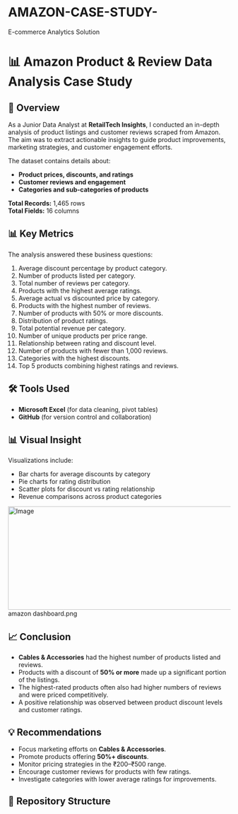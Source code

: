 # AMAZON-CASE-STUDY-
E-commerce Analytics Solution 
# 📊 Amazon Product & Review Data Analysis Case Study

## 📌 Overview
As a Junior Data Analyst at **RetailTech Insights**, I conducted an in-depth analysis of product listings and customer reviews scraped from Amazon. The aim was to extract actionable insights to guide product improvements, marketing strategies, and customer engagement efforts.

The dataset contains details about:
- **Product prices, discounts, and ratings**
- **Customer reviews and engagement**
- **Categories and sub-categories of products**

**Total Records:** 1,465 rows  
**Total Fields:** 16 columns  

## 📊 Key Metrics
The analysis answered these business questions:
1. Average discount percentage by product category.
2. Number of products listed per category.
3. Total number of reviews per category.
4. Products with the highest average ratings.
5. Average actual vs discounted price by category.
6. Products with the highest number of reviews.
7. Number of products with 50% or more discounts.
8. Distribution of product ratings.
9. Total potential revenue per category.
10. Number of unique products per price range.
11. Relationship between rating and discount level.
12. Number of products with fewer than 1,000 reviews.
13. Categories with the highest discounts.
14. Top 5 products combining highest ratings and reviews.

## 🛠️ Tools Used
- **Microsoft Excel** (for data cleaning, pivot tables)
- **GitHub** (for version control and collaboration)

## 📊 Visual Insight
Visualizations include:
- Bar charts for average discounts by category
- Pie charts for rating distribution
- Scatter plots for discount vs rating relationship
- Revenue comparisons across product categories
<img width="796" height="234" alt="Image" src="https://github.com/user-attachments/assets/20398904-be8a-4b63-a63f-466ce6ed1b33" />
amazon dashboard.png






  

## 📈 Conclusion
- **Cables & Accessories** had the highest number of products listed and reviews.
- Products with a discount of **50% or more** made up a significant portion of the listings.
- The highest-rated products often also had higher numbers of reviews and were priced competitively.
- A positive relationship was observed between product discount levels and customer ratings.

## 💡 Recommendations
- Focus marketing efforts on **Cables & Accessories**.
- Promote products offering **50%+ discounts**.
- Monitor pricing strategies in the ₹200–₹500 range.
- Encourage customer reviews for products with few ratings.
- Investigate categories with lower average ratings for improvements.

## 📂 Repository Structure
